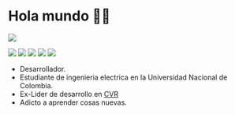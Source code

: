 # Hola mundo 👋😉
<img src="https://i.imgur.com/4DTLG5s.png" />
<p dir="auto">
<img src="https://img.shields.io/badge/C%2B%2B-00599C?style=for-the-badge&logo=c%2B%2B&logoColor=white" />
<img src="https://img.shields.io/badge/JavaScript-323330?style=for-the-badge&logo=javascript&logoColor=F7DF1E" />
<img src="https://img.shields.io/badge/Lua-2C2D72?style=for-the-badge&logo=lua&logoColor=white" />
<img src="https://img.shields.io/badge/C%23-239120?style=for-the-badge&logo=c-sharp&logoColor=white" />
<img src="https://img.shields.io/badge/Java-ED8B00?style=for-the-badge&logo=openjdk&logoColor=white" />
</p>
<ul type=”A”>
  <li>Desarrollador.</li>
  <li>Estudiante de ingenieria electrica en la Universidad Nacional de Colombia.</li>
  <li>Ex-Lider de desarrollo en <a href="http://colombianvirtualreality.com">CVR</a></li>
  <li>Adicto a aprender cosas nuevas.</li>
</ul>


